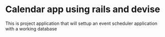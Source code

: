 # Calendar app using rails and devise

This is project application that will settup an event scheduler application with a working database